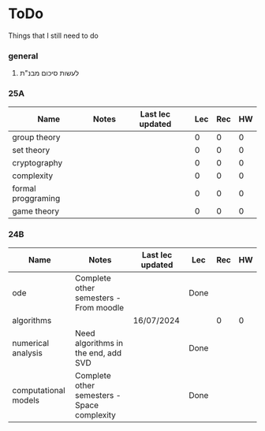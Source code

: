 # ToDo

Things that I still need to do

### general

1. לעשות סיכום מבנ"ת

### 25A

| Name | Notes | Last lec updated | Lec | Rec | HW |
|---|---|---|---|---|---|
| group theory |  |  | 0 | 0 | 0 |
| set theory |  |  | 0 | 0 | 0 |
| cryptography |  |  | 0 | 0 | 0 |
| complexity |  |  | 0 | 0 | 0 |
| formal proggraming |  |  | 0 | 0 | 0 |
| game theory |  |  | 0 | 0 | 0 |

### 24B

| Name                       | Notes                                       | Last lec updated | Lec  | Rec | HW |
| -------------------------- | ------------------------------------------- | ---------------- | ---- | --- | -- |
| ode                        | Complete other semesters - From moodle      |                  | Done |     |    |
| algorithms                 |                                             | 16/07/2024       |      | 0   | 0  |
| numerical analysis         | Need algorithms in the end, add SVD         |                  | Done |     |    |
| computational models       | Complete other semesters - Space complexity |                  | Done |     |    |
